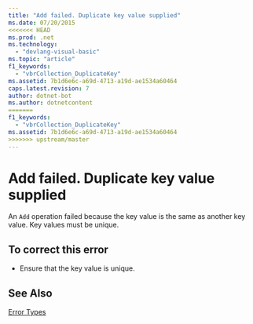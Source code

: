 ```yaml
---
title: "Add failed. Duplicate key value supplied"
ms.date: 07/20/2015
<<<<<<< HEAD
ms.prod: .net
ms.technology: 
  - "devlang-visual-basic"
ms.topic: "article"
f1_keywords: 
  - "vbrCollection_DuplicateKey"
ms.assetid: 7b1d6e6c-a69d-4713-a19d-ae1534a60464
caps.latest.revision: 7
author: dotnet-bot
ms.author: dotnetcontent
=======
f1_keywords: 
  - "vbrCollection_DuplicateKey"
ms.assetid: 7b1d6e6c-a69d-4713-a19d-ae1534a60464
>>>>>>> upstream/master
---
```

# Add failed. Duplicate key value supplied
An `Add` operation failed because the key value is the same as another key value. Key values must be unique.  
  
## To correct this error  
  
-   Ensure that the key value is unique.  
  
## See Also  
 [Error Types](../../visual-basic/programming-guide/language-features/error-types.md)
